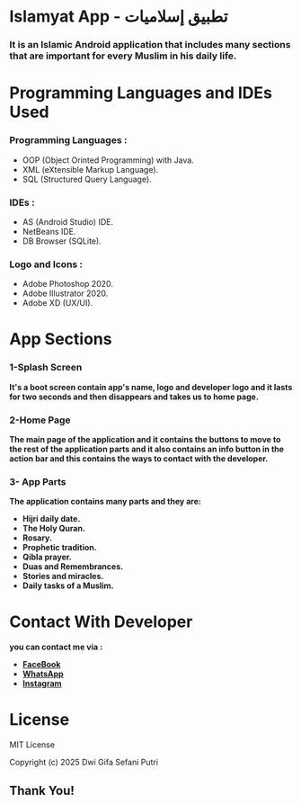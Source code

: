# Islamyat App - تطبيق إسلاميات
### It is an Islamic Android application that includes many sections that are important for every Muslim in his daily life.
# Programming Languages and IDEs Used
### Programming Languages :
- OOP (Object Orinted Programming) with Java.
- XML (eXtensible Markup Language).
- SQL (Structured Query Language).
### IDEs :
- AS (Android Studio) IDE.
- NetBeans IDE.
- DB Browser (SQLite).
### Logo and Icons :
- Adobe Photoshop 2020.
- Adobe Illustrator 2020.
- Adobe XD (UX/UI).
# App Sections
 ### 1-Splash Screen
**It's a boot screen contain app's name, logo and developer logo and it lasts for two seconds and then disappears and takes us to home page.**
### 2-Home Page
**The main page of the application and it contains the buttons to move to the rest of the application parts and it also contains an info button in the action bar and this contains the ways to contact with the developer.**
### 3- App Parts
**The application contains many parts and they are:**
- **Hijri daily date.**
- **The Holy Quran.**
- **Rosary.**
- **Prophetic tradition.**
- **Qibla prayer.**
- **Duas and Remembrances.**
- **Stories and miracles.**
- **Daily tasks of a Muslim.**

# Contact With Developer
**you can contact me via :**

- **[FaceBook](https://www.facebook.com/puputgifa/)**
- **[WhatsApp](https://wa.me/081802482154)**
- **[Instagram](https://www.instagram.com/puputgifa)**

# License
MIT License

Copyright (c) 2025 Dwi Gifa Sefani Putri



## Thank You! 
